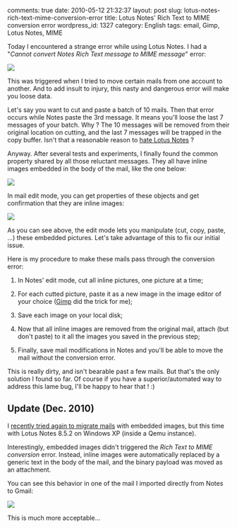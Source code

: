 comments: true
date: 2010-05-12 21:32:37
layout: post
slug: lotus-notes-rich-text-mime-conversion-error
title: Lotus Notes' Rich Text to MIME conversion error
wordpress_id: 1327
category: English
tags: email, Gimp, Lotus Notes, MIME

Today I encountered a strange error while using Lotus Notes. I had a "_Cannot convert Notes Rich Text message to MIME message_" error:

![](http://kevin.deldycke.com/wp-content/uploads/2010/04/notes-rich-text-to-mime-conversion-error.png)

This was triggered when I tried to move certain mails from one account to another. And to add insult to injury, this nasty and dangerous error will make you loose data.

Let's say you want to cut and paste a batch of 10 mails. Then that error occurs while Notes paste the 3rd message. It means you'll loose the last 7 messages of your batch. Why ? The 10 messages will be removed from their original location on cutting, and the last 7 messages will be trapped in the copy buffer. Isn't that a reasonable reason to [hate Lotus Notes](http://www.codinghorror.com/blog/2006/02/lotus-notes-survival-of-the-unfittest.html) ?

Anyway. After several tests and experiments, I finally found the common property shared by all those reluctant messages. They all have inline images embedded in the body of the mail, like the one below:

![](http://kevin.deldycke.com/wp-content/uploads/2010/04/inline-images-in-lotus-notes-mail.png)

In mail edit mode, you can get properties of these objects and get confirmation that they are inline images:

![](http://kevin.deldycke.com/wp-content/uploads/2010/04/lotus-notes-inline-picture-properties.png)

As you can see above, the edit mode lets you manipulate (cut, copy, paste, ...) these embedded pictures. Let's take advantage of this to fix our initial issue.

Here is my procedure to make these mails pass through the conversion error:

  1. In Notes' edit mode, cut all inline pictures, one picture at a time;

  2. For each cutted picture, paste it as a new image in the image editor of your choice ([Gimp](http://www.gimp.org) did the trick for me);

  3. Save each image on your local disk;

  4. Now that all inline images are removed from the original mail, attach (but don't paste) to it all the images you saved in the previous step;

  5. Finally, save mail modifications in Notes and you'll be able to move the mail without the conversion error.

This is really dirty, and isn't bearable past a few mails. But that's the only solution I found so far. Of course if you have a superior/automated way to address this lame bug, I'll be happy to hear that ! :)

## Update (Dec. 2010)

I [recently tried again to migrate mails](http://kevin.deldycke.com/2010/09/ultimate-guide-lotus-notes-mail-migration/comment-page-1/#comment-7507) with embedded images, but this time with Lotus Notes 8.5.2 on Windows XP (inside a Qemu instance).

Interestingly, embedded images didn't triggered the _Rich Text to MIME conversion_ error. Instead, inline images were automatically replaced by a generic text in the body of the mail, and the binary payload was moved as an attachment.

You can see this behavior in one of the mail I imported directly from Notes to Gmail:

![](http://kevin.deldycke.com/wp-content/uploads/2010/05/lotus-notes-imported-mail-in-gmail.png)

This is much more acceptable...
